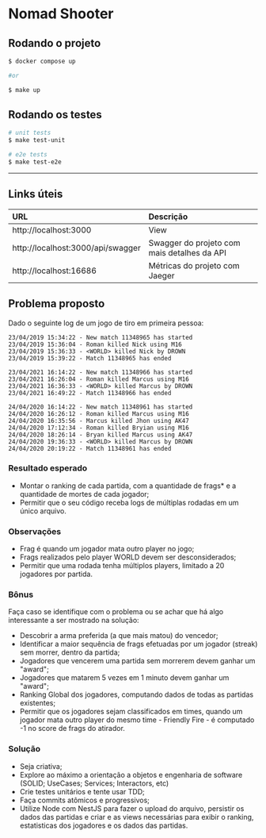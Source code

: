 # Nomad Shooter

## Rodando o projeto

```bash
$ docker compose up

#or 

$ make up
```

## Rodando os testes

```bash
# unit tests
$ make test-unit

# e2e tests
$ make test-e2e
```
---

## Links úteis
| URL                                   | Descrição                                   |
| :-                                    | :-                                          |
| http://localhost:3000                 | View                                        |
| http://localhost:3000/api/swagger     | Swagger do projeto com mais detalhes da API |
| http://localhost:16686                | Métricas do projeto com Jaeger              |


## Problema proposto
Dado o seguinte log de um jogo de tiro em primeira pessoa:
```
23/04/2019 15:34:22 - New match 11348965 has started
23/04/2019 15:36:04 - Roman killed Nick using M16
23/04/2019 15:36:33 - <WORLD> killed Nick by DROWN
23/04/2019 15:39:22 - Match 11348965 has ended

23/04/2021 16:14:22 - New match 11348966 has started
23/04/2021 16:26:04 - Roman killed Marcus using M16
23/04/2021 16:36:33 - <WORLD> killed Marcus by DROWN
23/04/2021 16:49:22 - Match 11348966 has ended

24/04/2020 16:14:22 - New match 11348961 has started
24/04/2020 16:26:12 - Roman killed Marcus using M16
24/04/2020 16:35:56 - Marcus killed Jhon using AK47
24/04/2020 17:12:34 - Roman killed Bryian using M16
24/04/2020 18:26:14 - Bryan killed Marcus using AK47
24/04/2020 19:36:33 - <WORLD> killed Marcus by DROWN
24/04/2020 20:19:22 - Match 11348961 has ended
```

### Resultado esperado
- Montar o ranking de cada partida, com a quantidade de frags* e a quantidade de mortes de cada jogador;
- Permitir que o seu código receba logs de múltiplas rodadas em um único arquivo.

### Observações
- Frag é quando um jogador mata outro player no jogo;
- Frags realizados pelo player WORLD devem ser desconsiderados;
- Permitir que uma rodada tenha múltiplos players, limitado a 20 jogadores por partida.

### Bônus
Faça caso se identifique com o problema ou se achar que há algo interessante a ser mostrado na solução:

- Descobrir a arma preferida (a que mais matou) do vencedor;
- Identificar a maior sequência de frags efetuadas por um jogador (streak) sem morrer, dentro da partida;
- Jogadores que vencerem uma partida sem morrerem devem ganhar um "award";
- Jogadores que matarem 5 vezes em 1 minuto devem ganhar um "award";
- Ranking Global dos jogadores, computando dados de todas as partidas existentes;
- Permitir que os jogadores sejam classificados em times, quando um jogador mata outro player do mesmo time - Friendly Fire - é computado -1 no score de frags do atirador.

### Solução
- Seja criativa;
- Explore ao máximo a orientação a objetos e engenharia de software (SOLID; UseCases; Services; Interactors, etc)
- Crie testes unitários e tente usar TDD;
- Faça commits atômicos e progressivos;
- Utilize Node com NestJS para fazer o upload do arquivo, persistir os dados das partidas e criar e as views necessárias para exibir o ranking, estatisticas dos jogadores e os dados das partidas.